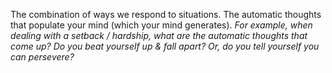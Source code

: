 The combination of ways we respond to situations. The automatic thoughts that populate your mind (which your mind generates).
	*For example, when dealing with a setback / hardship, what are the automatic thoughts that come up? Do you beat yourself up & fall apart? Or, do you tell yourself you can persevere?*